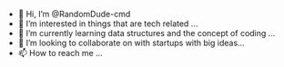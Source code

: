 - 👋 Hi, I’m @RandomDude-cmd
- 👀 I’m interested in things that are tech related ...
- 🌱 I’m currently learning data structures and the concept of coding ...
- 💞️ I’m looking to collaborate on with startups with big ideas...
- 📫 How to reach me ...

<!---
RandomDude-cmd/RandomDude-cmd is a ✨ special ✨ repository because its `README.md` (this file) appears on your GitHub profile.
You can click the Preview link to take a look at your changes.
--->
